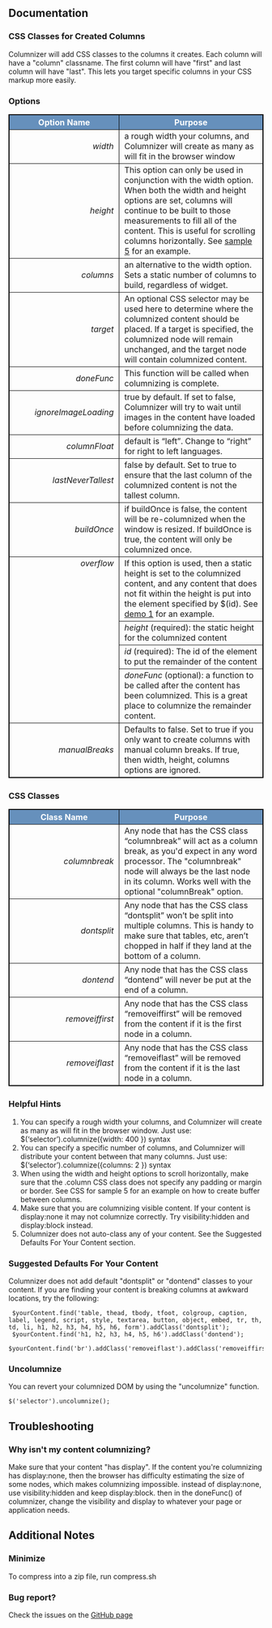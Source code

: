 ## Documentation

### CSS Classes for Created Columns

Columnizer will add CSS classes to the columns it creates. Each column will have a "column" classname. The first column will have "first" and last column will have "last". This lets you target specific columns in your CSS markup more easily.

### Options

<table style="width: 100%; border: 1px solid #000000; margin-bottom: 25px;" border="1" cellspacing="0" cellpadding="3">
<tbody>
<tr>
<th style="width: 200px; background-color: #6690bc;" align="center" valign="middle"><span style="color: #ffffff;">Option Name</span></th>
<th style="background-color: #6690bc;" align="center" valign="middle"><span style="color: #ffffff;">Purpose</span></th>
</tr>
<tr>
<td style="text-align: right; padding-right: 10px;"><em>width</em></td>
<td style="padding-left: 10px;">a rough width your columns, and Columnizer will create as many as will fit in the browser window</td>
</tr>
<tr>
<td style="text-align: right; padding-right: 10px;"><em>height</em></td>
<td style="padding-left: 10px;">This option can only be used in conjunction with the width option. When both the width and height options are set, columns will continue to be built to those measurements to fill all of the content. This is useful for scrolling columns horizontally. See <a href="http://welcome.totheinter.net/autocolumn/sample5.html">sample 5</a> for an example.</td>
</tr>
<tr>
<td style="text-align: right; padding-right: 10px;"><em>columns</em></td>
<td style="padding-left: 10px;">an alternative to the width option. Sets a static number of columns to build, regardless of widget.</td>
</tr>
<tr>
<td style="text-align: right; padding-right: 10px;"><em>target</em></td>
<td style="padding-left: 10px;">An optional CSS selector may be used here to determine where the columnized content should be placed. If a target is specified, the columnized node will remain unchanged, and the target node will contain columnized content.</td>
</tr>
<tr>
<td style="text-align: right; padding-right: 10px;"><em>doneFunc</em></td>
<td style="padding-left: 10px;">This function will be called when columnizing is complete.</td>
</tr>
<tr>
<td style="text-align: right; padding-right: 10px;"><em>ignoreImageLoading<br>
</em></td>
<td style="padding-left: 10px;">true by default. If set to false, Columnizer will try to wait until images in the content have loaded before columnizing the data.</td>
</tr>
<tr>
<td style="text-align: right; padding-right: 10px;"><em>columnFloat</em></td>
<td style="padding-left: 10px;">default is “left”. Change to “right” for right to left languages.</td>
</tr>
<tr>
<td style="text-align: right; padding-right: 10px;"><em>lastNeverTallest<br>
</em></td>
<td style="padding-left: 10px;">false by default. Set to true to ensure that the last column of the columnized content is not the tallest column.</td>
</tr>
<tr>
<td style="text-align: right; padding-right: 10px;"><em>buildOnce</em></td>
<td style="padding-left: 10px;">if buildOnce is false, the content will be re-columnized when the window is resized. If buildOnce is true, the content will only be columnized once.</td>
</tr>
<tr>
<td style="text-align: right; padding-right: 10px;" rowspan="4" valign="top"><em>overflow</em></td>
<td style="padding-left: 10px;">If this option is used, then a static height is set to the columnized content, and any content that does not fit within the height is put into the element specified by $(id). See <a href="http://welcome.totheinter.net/autocolumn/sample1.html">demo 1</a> for an example.</td>
</tr>
<tr>
<td style="padding-left: 10px;"><em>height</em> (required): the static height for the columnized content</td>
</tr>
<tr>
<td style="padding-left: 10px;"><em>id</em> (required): The id of the element to put the remainder of the content</td>
</tr>
<tr>
<td style="padding-left: 10px;"><em>doneFunc</em> (optional): a function to be called after the content has been columnized. This is a great place to columnize the remainder content.</td>
</tr>
<tr>
<td style="text-align: right; padding-right: 10px;"><em>manualBreaks</em></td>
<td style="padding-left: 10px;">Defaults to false. Set to true if you only want to create columns with manual column breaks. If true, then width, height, columns options are ignored.</td>
</tr>
</tbody>
</table>


### CSS Classes

<table style="width: 100%; border: 1px solid #000000; margin-bottom: 25px;" border="1" cellspacing="0" cellpadding="3">
<tbody>
<tr>
<th style="width: 200px; background-color: #6690bc;" align="center" valign="middle"><span style="color: #ffffff;">Class Name</span></th>
<th style="background-color: #6690bc;" align="center" valign="middle"><span style="color: #ffffff;">Purpose</span></th>
</tr>
<tr>
<td style="text-align: right; padding-right: 10px;"><em>columnbreak</em></td>
<td style="padding-left: 10px;">Any node that has the CSS class “columnbreak” will act as a column break, as you'd expect in any word processor. The "columnbreak" node will always be the last node in its column. Works well with the optional "columnBreak" option.</td>
</tr>
<tr>
<td style="text-align: right; padding-right: 10px;"><em>dontsplit</em></td>
<td style="padding-left: 10px;">Any node that has the CSS class “dontsplit” won’t be split into multiple columns. This is handy to make sure that tables, etc, aren’t chopped in half if they land at the bottom of a column.</td>
</tr>
<tr>
<td style="text-align: right; padding-right: 10px;"><em>dontend</em></td>
<td style="padding-left: 10px;">Any node that has the CSS class “dontend” will never be put at the end of a column.</td>
</tr>
<tr>
<td style="text-align: right; padding-right: 10px;"><em>removeiffirst</em></td>
<td style="padding-left: 10px;">Any node that has the CSS class “removeiffirst” will be removed from the content if it is the first node in a column.</td>
</tr>
<tr>
<td style="text-align: right; padding-right: 10px;"><em>removeiflast</em></td>
<td style="padding-left: 10px;">Any node that has the CSS class “removeiflast” will be removed from the content if it is the last node in a column.</td>
</tr>
</table>


### Helpful Hints

1. You can specify a rough width your columns, and Columnizer will create as many as will fit in the browser window. Just use: $(‘selector’).columnize({width: 400 }) syntax
2. You can specify a specific number of columns, and Columnizer will distribute your content between that many columns. Just use: $(‘selector’).columnize({columns: 2 }) syntax
3. When using the width and height options to scroll horizontally, make sure that the .column CSS class does not specify any padding or margin or border. See CSS for sample 5 for an example on how to create buffer between columns.
4. Make sure that you are columnizing visible content. If your content is display:none it may not columnize correctly. Try visibility:hidden and display:block instead.
5. Columnizer does not auto-class any of your content. See the Suggested Defaults For Your Content section.


### Suggested Defaults For Your Content

Columnizer does not add default "dontsplit" or "dontend" classes to your content. If you are finding your content is breaking columns at awkward locations, try the following:

     $yourContent.find('table, thead, tbody, tfoot, colgroup, caption, label, legend, script, style, textarea, button, object, embed, tr, th, td, li, h1, h2, h3, h4, h5, h6, form').addClass('dontsplit');
     $yourContent.find('h1, h2, h3, h4, h5, h6').addClass('dontend');
     $yourContent.find('br').addClass('removeiflast').addClass('removeiffirst');

### Uncolumnize

You can revert your columnized DOM by using the "uncolumnize" function.

    $('selector').uncolumnize();

## Troubleshooting

### Why isn't my content columnizing?

Make sure that your content "has display". If the content you're columnizing has display:none, then the browser has difficulty estimating the size of some nodes, which makes columnizing impossible. instead of display:none, use visibility:hidden and keep display:block. then in the doneFunc() of columnizer, change the visibility and display to whatever your page or application needs.


## Additional Notes

### Minimize
To compress into a zip file, run compress.sh

### Bug report?
Check the issues on the [GitHub page](https://github.com/adamwulf/Columnizer-jQuery-Plugin/issues)
